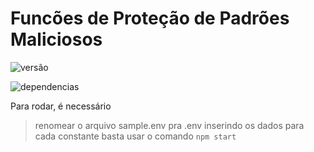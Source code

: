 # Funcões de Proteção de Padrões Maliciosos

![versão](https://img.shields.io/github/package-json/v/cesarconterno/FuncoesProtecaoPadroesMaliciosos/master)

![dependencias](https://img.shields.io/david/dev/cesarconterno/FuncoesProtecaoPadroesMaliciosos)

Para rodar, é necessário
> renomear o arquivo sample.env pra .env inserindo os dados para cada constante
> basta usar o comando `npm start`